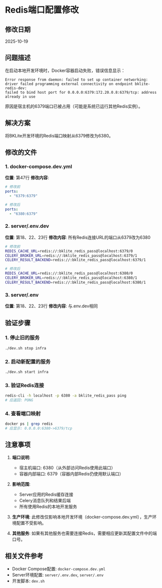 # Redis端口配置修改

## 修改日期
2025-10-19

## 问题描述
在启动本地开发环境时，Docker容器启动失败，错误信息显示：
```
Error response from daemon: failed to set up container networking:
driver failed programming external connectivity on endpoint bklite-redis-dev:
failed to bind host port for 0.0.0.0:6379:172.20.0.8:6379/tcp: address already in use
```

原因是宿主机的6379端口已被占用（可能是系统已运行其他Redis实例）。

## 解决方案
将BKLite开发环境的Redis端口映射从6379修改为6380。

## 修改的文件

### 1. docker-compose.dev.yml
**位置**: 第47行
**修改内容**:
```yaml
# 修改前
ports:
  - "6379:6379"

# 修改后
ports:
  - "6380:6379"
```

### 2. server/.env.dev
**位置**: 第18、22、23行
**修改内容**: 所有Redis连接URL的端口从6379改为6380
```bash
# 修改前
REDIS_CACHE_URL=redis://:bklite_redis_pass@localhost:6379/0
CELERY_BROKER_URL=redis://:bklite_redis_pass@localhost:6379/1
CELERY_RESULT_BACKEND=redis://:bklite_redis_pass@localhost:6379/1

# 修改后
REDIS_CACHE_URL=redis://:bklite_redis_pass@localhost:6380/0
CELERY_BROKER_URL=redis://:bklite_redis_pass@localhost:6380/1
CELERY_RESULT_BACKEND=redis://:bklite_redis_pass@localhost:6380/1
```

### 3. server/.env
**位置**: 第18、22、23行
**修改内容**: 与.env.dev相同

## 验证步骤

### 1. 停止旧的服务
```bash
./dev.sh stop infra
```

### 2. 启动新配置的服务
```bash
./dev.sh start infra
```

### 3. 验证Redis连接
```bash
redis-cli -h localhost -p 6380 -a bklite_redis_pass ping
# 应返回: PONG
```

### 4. 查看端口映射
```bash
docker ps | grep redis
# 应显示: 0.0.0.0:6380->6379/tcp
```

## 注意事项

1. **端口说明**:
   - 宿主机端口: 6380（从外部访问Redis使用此端口）
   - 容器内部端口: 6379（容器内部Redis仍使用默认端口）

2. **影响范围**:
   - Server应用的Redis缓存连接
   - Celery消息队列和结果后端
   - 所有使用Redis的本地开发服务

3. **生产环境**: 此修改仅影响本地开发环境（docker-compose.dev.yml），生产环境配置不受影响。

4. **其他服务**: 如果有其他服务也需要连接Redis，需要相应更新其配置文件中的端口号。

## 相关文件参考
- Docker Compose配置: `docker-compose.dev.yml`
- Server环境配置: `server/.env.dev`, `server/.env`
- 开发脚本: `dev.sh`
